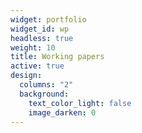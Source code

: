 ```yaml
---
widget: portfolio
widget_id: wp
headless: true
weight: 10
title: Working papers
active: true
design:
  columns: "2"
  background:
    text_color_light: false
    image_darken: 0
---
```

